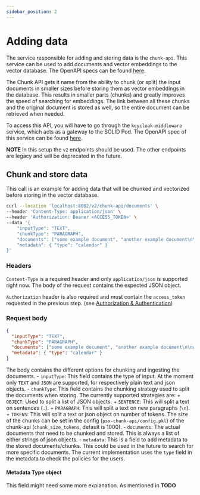 ```yaml
---
sidebar_position: 2
---
```


# Adding data

The service responsible for adding and storing data is the `chunk-api`. This service can be used to add documents and vector embeddings to the vector database. The OpenAPI specs can be found [here](http://localhost:8001/docs).

The Chunk API gets it name from the ability to chunk (or split) the input documents in smaller sizes before storing them as vector embeddings in the database. This results in smaller parts (chunks) and greatly improves the speed of searching for embeddings. The link between all these chunks and the original document is stored as well, so the entire document can be retrieved when needed.

To access this API, you will have to go through the `keycloak-middleware` service, which acts as a gateway to the SOLID Pod. The OpenAPI spec of this service can be found [here](http://localhost:8002/docs).

**NOTE**
In this setup the `v2` endpoints should be used. The other endpoints are legacy and will be deprecated in the future.

## Chunk and store data

This call is an example for adding data that will be chunked and vectorized before storing in the vector database.

```bash
curl --location 'localhost:8002/v2/chunk-api/documents' \
--header 'Content-Type: application/json' \
--header 'Authorization: Bearer <ACCESS_TOKEN>' \
--data '{
    "inputType": "TEXT",
    "chunkType": "PARAGRAPH",
    "documents": ["some example document", "another example document\n\nwhich should be split in paragraphs"],
    "metadata": { "type": "calendar" }
}'
```

### Headers

`Content-Type` is a required header and only `application/json` is supported right now. The body of the request contains the expected JSON object.

`Authorization` header is also required and must contain the `access_token` requested in the previous step. (see [Authorization & Authentication](./authorization-authentication.mdx#request-access-token))

### Request body

```json
{
  "inputType": "TEXT",
  "chunkType": "PARAGRAPH",
  "documents": ["some example document", "another example document\n\nwhich should be split in paragraphs"],
  "metadata": { "type": "calendar" }
}
```

The body contains the different options for chunking and ingesting the documents. - `inputType`: This field contains the type of input. At the moment only `TEXT` and `JSON` are supported, for respectively plain text and json objects. - `chunkType`: This field contains the chunking strategy used to split the documents when storing. The currently supported strategies are: + `OBJECT`: Used to split a list of JSON objects. + `SENTENCE`: This will split a text on sentences (`.`). + `PARAGRAPH`: This will split a text on new paragraphs (`\n`). + `TOKENS`: This will split a text or json object on number of tokens. The size of the chunks can be set in the config (`psx-chunk-api/config.pkl`) of the chunk-api (`chunk_size_tokens`, default is 1000). - `documents`: The actual documents that need to be chunked and stored. This is always a list of either strings of json objects. - `metadata`: This is a field to add metadata to the stored documents/chunks. This could be used in the future to search for more specific documents. The current implementation uses the `type` field in the metadata to check the policies for the users.

#### Metadata Type object

This field might need some more explanation.
As mentioned in
**TODO**
